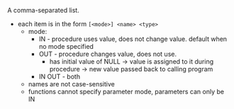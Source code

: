 A comma-separated list.
- each item is in the form `[<mode>] <name> <type>`
	- mode:
		- IN - procedure uses value, does not change value. default when no mode specified
		- OUT - procedure changes value, does not use.
			- has initial value of NULL -> value is assigned to it during procedure -> new value passed back to calling program
		- IN OUT - both
	- names are not case-sensitive
	- functions cannot specify parameter mode, parameters can only be IN